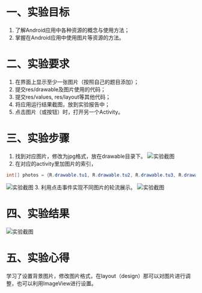 # 一、实验目标
1. 了解Android应用中各种资源的概念与使用方法；
2. 掌握在Android应用中使用图片等资源的方法。

# 二、实验要求
1. 在界面上显示至少一张图片（按照自己的题目添加）；
2. 提交res/drawable及图片使用的代码；
3. 提交res/values, res/layout等其他代码；
4. 将应用运行结果截图，放到实验报告中；
5. 点击图片（或按钮）时，打开另一个Activity。

# 三、实验步骤
1. 找到对应图片，修改为jpg格式，放在drawable目录下。
![实验截图](https://raw.githubusercontent.com/Lj-xinfei/android-labs-2020/0ab644b3cda2c438afc9d8acd516c9e1b45f178e/students/net1814080903119/lab3.1.jpg)
2. 在对应的activity里加图片的索引，
```java
int[] photos = {R.drawable.tu1, R.drawable.tu2, R.drawable.tu3, R.drawable.tu4}；
```
![实验截图](https://raw.githubusercontent.com/Lj-xinfei/android-labs-2020/0ab644b3cda2c438afc9d8acd516c9e1b45f178e/students/net1814080903119/lab3.2.jpg)
3. 利用点击事件实现不同图片的轮流展示。
![实验截图](https://raw.githubusercontent.com/Lj-xinfei/android-labs-2020/0ab644b3cda2c438afc9d8acd516c9e1b45f178e/students/net1814080903119/lab3.2.jpg)
# 四、实验结果
![实验截图](https://raw.githubusercontent.com/Lj-xinfei/android-labs-2020/0ab644b3cda2c438afc9d8acd516c9e1b45f178e/students/net1814080903119/lab3.2.jpg)
# 五、实验心得
学习了设置背景图片，修改图片格式，在layout（design）那可以对图片进行调整，也可以利用ImageView进行设置。
